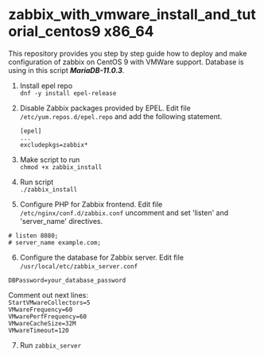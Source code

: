 # zabbix_with_vmware_install_and_tutorial_centos9 x86_64
This repository provides you step by step guide how to deploy and make configuration of zabbix on CentOS 9 with VMWare support. Database is using in this script **_MariaDB-11.0.3_**.

1. Install epel repo <br/>
  `dnf -y install epel-release` 

2. Disable Zabbix packages provided by EPEL. Edit file `/etc/yum.repos.d/epel.repo` and add the following statement. <br/>

   `[epel]`<br/>
  ` ... `<br/>
   `excludepkgs=zabbix*`

3. Make script to run <br/>
   `chmod +x zabbix_install`

4. Run script <br/>
   `./zabbix_install`

5.  Configure PHP for Zabbix frontend.
Edit file `/etc/nginx/conf.d/zabbix.conf` uncomment and set 'listen' and 'server_name' directives. <br/>

`# listen 8080;` <br/>
`# server_name example.com;` <br/>

6.  Configure the database for Zabbix server. Edit file `/usr/local/etc/zabbix_server.conf` <br/>

`DBPassword=your_database_password`  <br/>

Comment out next lines: <br/>
`StartVMwareCollectors=5` <br/>
`VMwareFrequency=60` <br/>
`VMwarePerfFrequency=60` <br/>
`VMwareCacheSize=32M` <br/>
`VMwareTimeout=120` <br/>

7. Run `zabbix_server`
